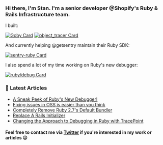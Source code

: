 ### Hi there, I'm Stan. I'm a senior developer @Shopify's Ruby & Rails Infrastructure team.

I built:

[![Goby Card](https://github-readme-stats.vercel.app/api/pin/?username=goby-lang&repo=goby&theme=vue)](https://github.com/goby-lang/goby) [![object_tracer Card](https://github-readme-stats.vercel.app/api/pin/?username=st0012&repo=object_tracer&theme=vue)](https://github.com/st0012/object_tracer)


And currently helping @getsentry maintain their Ruby SDK:

[![sentry-ruby Card](https://github-readme-stats.vercel.app/api/pin/?username=getsentry&repo=sentry-ruby&theme=buefy)](https://github.com/getsentry/sentry-ruby)

I also spend a lot of my time working on Ruby's new debugger:

[![ruby/debug Card](https://github-readme-stats.vercel.app/api/pin/?username=ruby&repo=debug&theme=buefy)](https://github.com/ruby/debug)


### 📝 Latest Articles

<!-- BLOG-POST-LIST:START -->
- [A Sneak Peek of Ruby's New Debugger!](https://dev.to/st0012/a-sneak-peek-of-ruby-s-new-debugger-5caa)
- [Fixing issues in OSS is easier than you think](https://dev.to/st0012/fixing-issues-in-oss-is-easier-than-you-think-1m2e)
- [Completely Remove Ruby 2.7's Default Bundler](https://dev.to/st0012/completely-remove-the-default-bundler-from-ci-environment-j0c)
- [Replace A Rails Initializer](https://dev.to/st0012/how-to-replace-a-rails-initializer-30n0)
- [Changing the Approach to Debugging in Ruby with TracePoint](https://dev.to/appsignal/changing-the-approach-to-debugging-in-ruby-with-tracepoint-45k9)
<!-- BLOG-POST-LIST:END -->

#### Feel free to contact me via [Twitter](https://twitter.com/_st0012) if you're interested in my work or articles 😉
